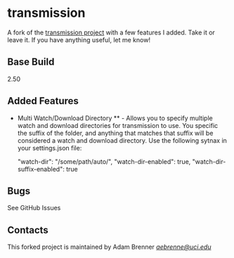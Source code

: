 transmission
============

A fork of the [transmission project](http://www.transmissionbt.com/ "Transmission Project") with a few features I added. Take it or leave it. If you have anything useful, let me know!

Base Build
----------
2.50

Added Features
--------------
* Multi Watch/Download Directory
** - Allows you to specify multiple watch and download directories for transmission to use. You specific the suffix of the folder, and anything that matches that suffix will be considered a watch and download directory. Use the following sytnax in your settings.json file:

	"watch-dir": "/some/path/auto/", 
    "watch-dir-enabled": true, 
    "watch-dir-suffix-enabled": true

Bugs
----
See GitHub Issues

Contacts
--------
This forked project is maintained by Adam Brenner _<aebrenne@uci.edu>_